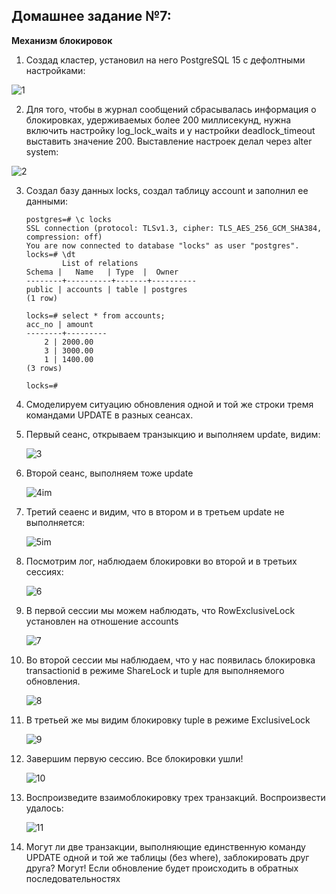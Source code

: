 ## **Домашнее задание №7:**
**Механизм блокировок**
1.   Создад кластер, установил на него  PostgreSQL 15 с дефолтными настройками:

![1](https://user-images.githubusercontent.com/97864676/207563894-dd114ae2-f22d-4bea-bd3f-5b113f0d2420.png)


2.   Для того, чтобы в журнал сообщений сбрасывалась информация о блокировках, удерживаемых более 200 миллисекунд, нужна включить настройку log_lock_waits и у настройки deadlock_timeout выставить значение 200.
Выставление настроек делал через alter system:

![2](https://user-images.githubusercontent.com/97864676/207563948-f2258040-d972-4530-9a11-359504345f00.png)

3.  Создал базу данных locks, создал таблицу account и заполнил ее данными:
    ```
    postgres=# \c locks
    SSL connection (protocol: TLSv1.3, cipher: TLS_AES_256_GCM_SHA384, compression: off)
    You are now connected to database "locks" as user "postgres".
    locks=# \dt
            List of relations
    Schema |   Name   | Type  |  Owner
    --------+----------+-------+----------
    public | accounts | table | postgres
    (1 row)

    locks=# select * from accounts;
    acc_no | amount
    --------+---------
        2 | 2000.00
        3 | 3000.00
        1 | 1400.00
    (3 rows)

    locks=#
    ```
4.  Смоделируем ситуацию обновления одной и той же строки тремя командами UPDATE в разных сеансах.
5.  Первый сеанс, открываем транзыкцию и выполняем update, видим:   
    
    ![3](https://user-images.githubusercontent.com/97864676/207564078-64f53ccb-ab5e-411e-b7d1-ba9f4fecb2d2.png)

6.  Второй сеанс, выполняем тоже update
    
    ![4im](https://user-images.githubusercontent.com/97864676/207564141-941feff0-40fe-4fc1-9516-878681fc56e4.png)

7. Третий сеаенс и видим, что в втором и в третьем update не выполняется:

    ![5im](https://user-images.githubusercontent.com/97864676/207564211-f5bbcd3d-ea1e-4f5b-9539-433040ae2b18.png)

8.  Посмотрим лог, наблюдаем блокировки во второй и в третьих сессиях:

    ![6](https://user-images.githubusercontent.com/97864676/207564248-1d51761a-aaab-46f6-a560-a1b6090c7ea6.png)


9.  В первой сессии мы можем наблюдать, что RowExclusiveLock установлен на отношение accounts
    
    ![7](https://user-images.githubusercontent.com/97864676/207564301-20f49fb6-56fe-453d-a959-6029cdae9b83.png)
    
10. Во второй сессии мы наблюдаем, что у нас появилась блокировка transactionid в режиме ShareLock и tuple для выполняемого обновления.

    ![8](https://user-images.githubusercontent.com/97864676/207564346-340723f4-ab9c-4240-b2d7-c9cd509602fb.png)

11. В третьей же мы видим блокировку tuple в режиме ExclusiveLock

    ![9](https://user-images.githubusercontent.com/97864676/207564392-66f3016a-5c91-4856-bed3-98baa6422a5c.png)

12. Завершим первую сессию. Все блокировки ушли!

    ![10](https://user-images.githubusercontent.com/97864676/207564432-c112fa4c-13df-40d9-ae25-cdc866a17414.png)

13. Воспроизведите взаимоблокировку трех транзакций.
    Воспроизвести удалось:
    
    ![11](https://user-images.githubusercontent.com/97864676/207564485-850bbb34-8a52-4e8e-8484-b1fd1bcc66bc.png)
    
14. Могут ли две транзакции, выполняющие единственную команду UPDATE одной и той же таблицы (без where), заблокировать друг друга?
 Могут! Если обновление будет происходить в обратных последовательностях

    

